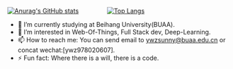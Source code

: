 [![Anurag's GitHub stats](https://github-readme-stats.vercel.app/api?username=ywz978020607&theme=tokyonight&show_icons=true)](https://github.com/anuraghazra/github-readme-stats) &emsp;&emsp;&emsp;&emsp;
[![Top Langs](https://github-readme-stats.vercel.app/api/top-langs/?username=ywz978020607&theme=tokyonight&layout=compact&hide=javascript,css,html)](https://github.com/anuraghazra/github-readme-stats)


- 🔭 I’m currently studying at Beihang University(BUAA).
- 🌱 I’m interested in Web-Of-Things, Full Stack dev, Deep-Learning.
- 📫 How to reach me: You can send email to ywzsunny@buaa.edu.cn or concat wechat:[ywz978020607].
- ⚡ Fun fact: Where there is a will, there is a code.
